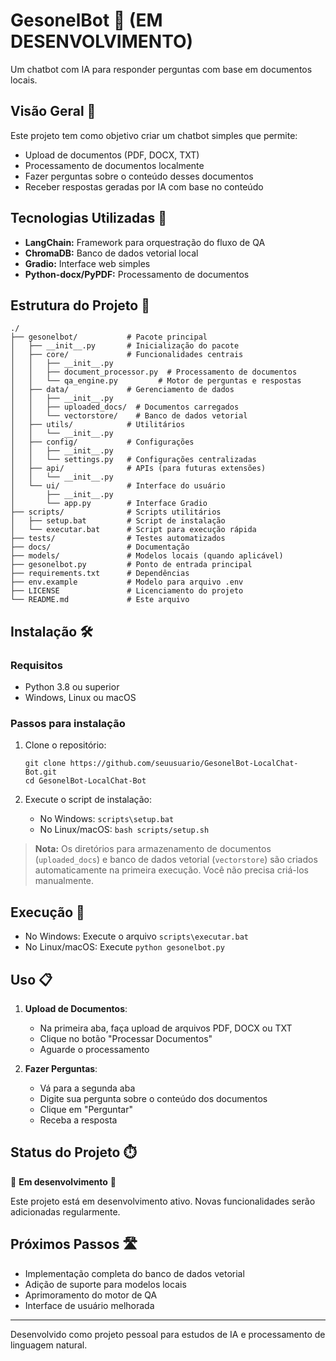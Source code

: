 # GesonelBot 🤖 (EM DESENVOLVIMENTO)

Um chatbot com IA para responder perguntas com base em documentos locais.

## Visão Geral 📝

Este projeto tem como objetivo criar um chatbot simples que permite:
- Upload de documentos (PDF, DOCX, TXT)
- Processamento de documentos localmente
- Fazer perguntas sobre o conteúdo desses documentos
- Receber respostas geradas por IA com base no conteúdo

## Tecnologias Utilizadas 🧩

- **LangChain:** Framework para orquestração do fluxo de QA
- **ChromaDB:** Banco de dados vetorial local
- **Gradio:** Interface web simples
- **Python-docx/PyPDF:** Processamento de documentos

## Estrutura do Projeto 📁

```
./
├── gesonelbot/           # Pacote principal
│   ├── __init__.py       # Inicialização do pacote
│   ├── core/             # Funcionalidades centrais
│   │   ├── __init__.py
│   │   ├── document_processor.py  # Processamento de documentos
│   │   └── qa_engine.py         # Motor de perguntas e respostas
│   ├── data/             # Gerenciamento de dados
│   │   ├── __init__.py
│   │   ├── uploaded_docs/  # Documentos carregados
│   │   └── vectorstore/    # Banco de dados vetorial
│   ├── utils/            # Utilitários
│   │   └── __init__.py
│   ├── config/           # Configurações
│   │   ├── __init__.py
│   │   └── settings.py   # Configurações centralizadas
│   ├── api/              # APIs (para futuras extensões)
│   │   └── __init__.py
│   └── ui/               # Interface do usuário
│       ├── __init__.py
│       └── app.py        # Interface Gradio
├── scripts/              # Scripts utilitários
│   ├── setup.bat         # Script de instalação
│   └── executar.bat      # Script para execução rápida
├── tests/                # Testes automatizados
├── docs/                 # Documentação
├── models/               # Modelos locais (quando aplicável)
├── gesonelbot.py         # Ponto de entrada principal
├── requirements.txt      # Dependências
├── env.example           # Modelo para arquivo .env
├── LICENSE               # Licenciamento do projeto
└── README.md             # Este arquivo
```

## Instalação 🛠️

### Requisitos
- Python 3.8 ou superior
- Windows, Linux ou macOS

### Passos para instalação

1. Clone o repositório:
   ```
   git clone https://github.com/seuusuario/GesonelBot-LocalChat-Bot.git
   cd GesonelBot-LocalChat-Bot
   ```

2. Execute o script de instalação:
   - No Windows: `scripts\setup.bat`
   - No Linux/macOS: `bash scripts/setup.sh`


> **Nota:** Os diretórios para armazenamento de documentos (`uploaded_docs`) e banco de dados vetorial (`vectorstore`) são criados automaticamente na primeira execução. Você não precisa criá-los manualmente.

## Execução 🚀

- No Windows: Execute o arquivo `scripts\executar.bat`
- No Linux/macOS: Execute `python gesonelbot.py`

## Uso 📋

1. **Upload de Documentos**:
   - Na primeira aba, faça upload de arquivos PDF, DOCX ou TXT
   - Clique no botão "Processar Documentos"
   - Aguarde o processamento

2. **Fazer Perguntas**:
   - Vá para a segunda aba
   - Digite sua pergunta sobre o conteúdo dos documentos
   - Clique em "Perguntar"
   - Receba a resposta

## Status do Projeto ⏱️

🚧 **Em desenvolvimento** 🚧

Este projeto está em desenvolvimento ativo. Novas funcionalidades serão adicionadas regularmente.

## Próximos Passos 🛣️

- Implementação completa do banco de dados vetorial
- Adição de suporte para modelos locais
- Aprimoramento do motor de QA
- Interface de usuário melhorada

---

Desenvolvido como projeto pessoal para estudos de IA e processamento de linguagem natural.
